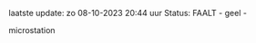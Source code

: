 laatste update: 
zo 08-10-2023 20:44   uur 
Status: FAALT - geel - 
<div class="service Y">microstation</div>